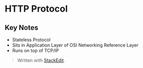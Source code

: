
# HTTP Protocol

## Key Notes

 - Stateless Protocol
 - Sits in Application Layer of OSI Networking Reference Layer
 - Runs on top of TCP/IP

> Written with [StackEdit](https://stackedit.io/).
<!--stackedit_data:
eyJoaXN0b3J5IjpbLTU3NDc2MjQxNV19
-->